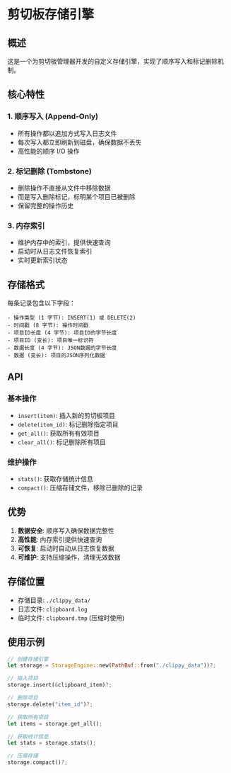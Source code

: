 # 剪切板存储引擎

## 概述

这是一个为剪切板管理器开发的自定义存储引擎，实现了顺序写入和标记删除机制。

## 核心特性

### 1. 顺序写入 (Append-Only)
- 所有操作都以追加方式写入日志文件
- 每次写入都立即刷新到磁盘，确保数据不丢失
- 高性能的顺序 I/O 操作

### 2. 标记删除 (Tombstone)
- 删除操作不直接从文件中移除数据
- 而是写入删除标记，标明某个项目已被删除
- 保留完整的操作历史

### 3. 内存索引
- 维护内存中的索引，提供快速查询
- 启动时从日志文件恢复索引
- 实时更新索引状态

## 存储格式

每条记录包含以下字段：
```
- 操作类型 (1 字节): INSERT(1) 或 DELETE(2)
- 时间戳 (8 字节): 操作时间戳
- 项目ID长度 (4 字节): 项目ID的字节长度
- 项目ID (变长): 项目唯一标识符
- 数据长度 (4 字节): JSON数据的字节长度
- 数据 (变长): 项目的JSON序列化数据
```

## API

### 基本操作
- `insert(item)`: 插入新的剪切板项目
- `delete(item_id)`: 标记删除指定项目
- `get_all()`: 获取所有有效项目
- `clear_all()`: 标记删除所有项目

### 维护操作
- `stats()`: 获取存储统计信息
- `compact()`: 压缩存储文件，移除已删除的记录

## 优势

1. **数据安全**: 顺序写入确保数据完整性
2. **高性能**: 内存索引提供快速查询
3. **可恢复**: 启动时自动从日志恢复数据
4. **可维护**: 支持压缩操作，清理无效数据

## 存储位置

- 存储目录: `./clippy_data/`
- 日志文件: `clipboard.log`
- 临时文件: `clipboard.tmp` (压缩时使用)

## 使用示例

```rust
// 创建存储引擎
let storage = StorageEngine::new(PathBuf::from("./clippy_data"))?;

// 插入项目
storage.insert(&clipboard_item)?;

// 删除项目
storage.delete("item_id")?;

// 获取所有项目
let items = storage.get_all();

// 获取统计信息
let stats = storage.stats();

// 压缩存储
storage.compact()?;
``` 